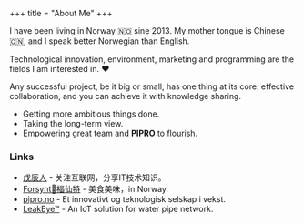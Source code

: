 +++
title = "About Me"
+++

I have been living in Norway :norway: sine 2013. My mother tongue is Chinese :cn:, and I speak better Norwegian than English.

Technological innovation, environment, marketing and programming are the fields I am interested in. ❤️

Any successful project, be it big or small, has one thing at its core: effective collaboration, and you can achieve it with knowledge sharing.

- Getting more ambitious things done.
- Taking the long-term view.
- Empowering great team and **PIPRO** to flourish.

### Links
- [戊辰人](https://wanglu.info) - 关注互联网，分享IT技术知识。
- [Forsynt🥢福仙特](https://forsynt.no) - 美食美味，in Norway.
- [pipro.no](https://pipro.no) - Et innovativt og teknologisk selskap i vekst.
- [LeakEye™](https://leakeye.no) - An IoT solution for water pipe network.